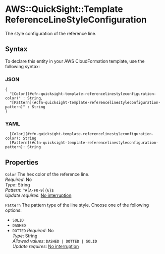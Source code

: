 # AWS::QuickSight::Template ReferenceLineStyleConfiguration<a name="aws-properties-quicksight-template-referencelinestyleconfiguration"></a>

The style configuration of the reference line\.

## Syntax<a name="aws-properties-quicksight-template-referencelinestyleconfiguration-syntax"></a>

To declare this entity in your AWS CloudFormation template, use the following syntax:

### JSON<a name="aws-properties-quicksight-template-referencelinestyleconfiguration-syntax.json"></a>

```
{
  "[Color](#cfn-quicksight-template-referencelinestyleconfiguration-color)" : String,
  "[Pattern](#cfn-quicksight-template-referencelinestyleconfiguration-pattern)" : String
}
```

### YAML<a name="aws-properties-quicksight-template-referencelinestyleconfiguration-syntax.yaml"></a>

```
  [Color](#cfn-quicksight-template-referencelinestyleconfiguration-color): String
  [Pattern](#cfn-quicksight-template-referencelinestyleconfiguration-pattern): String
```

## Properties<a name="aws-properties-quicksight-template-referencelinestyleconfiguration-properties"></a>

`Color`  <a name="cfn-quicksight-template-referencelinestyleconfiguration-color"></a>
The hex color of the reference line\.  
*Required*: No  
*Type*: String  
*Pattern*: `^#[A-F0-9]{6}$`  
*Update requires*: [No interruption](https://docs.aws.amazon.com/AWSCloudFormation/latest/UserGuide/using-cfn-updating-stacks-update-behaviors.html#update-no-interrupt)

`Pattern`  <a name="cfn-quicksight-template-referencelinestyleconfiguration-pattern"></a>
The pattern type of the line style\. Choose one of the following options:  
+  `SOLID` 
+  `DASHED` 
+  `DOTTED` 
*Required*: No  
*Type*: String  
*Allowed values*: `DASHED | DOTTED | SOLID`  
*Update requires*: [No interruption](https://docs.aws.amazon.com/AWSCloudFormation/latest/UserGuide/using-cfn-updating-stacks-update-behaviors.html#update-no-interrupt)